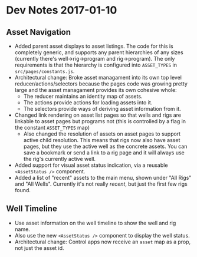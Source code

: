 # Dev Notes 2017-01-10

## Asset Navigation

* Added parent asset displays to asset listings. The code for this is completely generic, and supports any parent hierarchies of any sizes (currently there's well->rig->program and rig->program). The only requirements is that the hierarchy is configured into `ASSET_TYPES` in `src/pages/constants.js`.
* Architectural change: Broke asset managament into its own top level reducer/actions/selectors because the pages code was growing pretty large and the asset managament provides its own cohesive whole:
  * The reducer maintains an identity map of assets.
  * The actions provide actions for loading assets into it.
  * The selectors provide ways of deriving asset information from it.
* Changed link rendering on asset list pages so that wells and rigs are linkable to asset pages but programs not (this is controlled by a flag in the constant `ASSET_TYPES` map)
  * Also changed the resolution of assets on asset pages to support active child resolution. This means that rigs now also have asset pages, but they use the active well as the concrete assets. You can save a bookmark or send a link to a rig page and it will always use the rig's currently active well.
* Added support for visual asset status indication, via a reusable `<AssetStatus />` component.
* Added a list of "recent" assets to the main menu, shown under "All Rigs" and "All Wells". Currently it's not really *recent*, but just the first few rigs found.

## Well Timeline

* Use asset information on the well timeline to show the well and rig name.
* Also use the new `<AssetStatus />` component to display the well status.
* Architectural change: Control apps now receive an `asset` map as a prop, not just the asset id.
